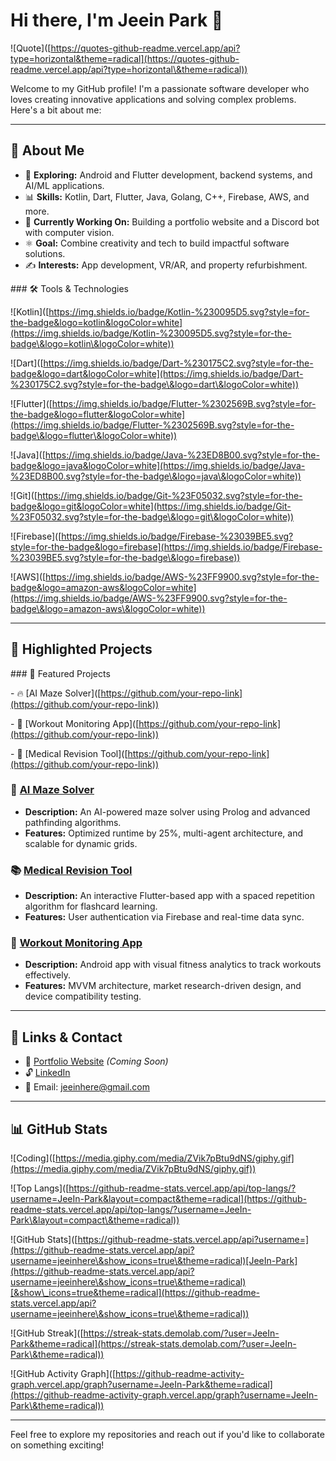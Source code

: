 # Hi there, I'm Jeein Park 👋



![Quote]\([https://quotes-github-readme.vercel.app/api?type=horizontal&theme=radical](https://quotes-github-readme.vercel.app/api?type=horizontal\&theme=radical))



Welcome to my GitHub profile! I'm a passionate software developer who loves creating innovative applications and solving complex problems. Here's a bit about me:

---

## 🔧 **About Me**

- 🔎 **Exploring:** Android and Flutter development, backend systems, and AI/ML applications.
- 📊 **Skills:** Kotlin, Dart, Flutter, Java, Golang, C++, Firebase, AWS, and more.
- 🚀 **Currently Working On:** Building a portfolio website and a Discord bot with computer vision.
- ⚛️ **Goal:** Combine creativity and tech to build impactful software solutions.
- ✍️ **Interests:** App development, VR/AR, and property refurbishment.

\### 🛠️ Tools & Technologies

![Kotlin]\([https://img.shields.io/badge/Kotlin-%230095D5.svg?style=for-the-badge&logo=kotlin&logoColor=white](https://img.shields.io/badge/Kotlin-%230095D5.svg?style=for-the-badge\&logo=kotlin\&logoColor=white))

![Dart]\([https://img.shields.io/badge/Dart-%230175C2.svg?style=for-the-badge&logo=dart&logoColor=white](https://img.shields.io/badge/Dart-%230175C2.svg?style=for-the-badge\&logo=dart\&logoColor=white))

![Flutter]\([https://img.shields.io/badge/Flutter-%2302569B.svg?style=for-the-badge&logo=flutter&logoColor=white](https://img.shields.io/badge/Flutter-%2302569B.svg?style=for-the-badge\&logo=flutter\&logoColor=white))

![Java]\([https://img.shields.io/badge/Java-%23ED8B00.svg?style=for-the-badge&logo=java&logoColor=white](https://img.shields.io/badge/Java-%23ED8B00.svg?style=for-the-badge\&logo=java\&logoColor=white))

![Git]\([https://img.shields.io/badge/Git-%23F05032.svg?style=for-the-badge&logo=git&logoColor=white](https://img.shields.io/badge/Git-%23F05032.svg?style=for-the-badge\&logo=git\&logoColor=white))

![Firebase]\([https://img.shields.io/badge/Firebase-%23039BE5.svg?style=for-the-badge&logo=firebase](https://img.shields.io/badge/Firebase-%23039BE5.svg?style=for-the-badge\&logo=firebase))

![AWS]\([https://img.shields.io/badge/AWS-%23FF9900.svg?style=for-the-badge&logo=amazon-aws&logoColor=white](https://img.shields.io/badge/AWS-%23FF9900.svg?style=for-the-badge\&logo=amazon-aws\&logoColor=white))



---





## 🌟 **Highlighted Projects**

\### 🌟 Featured Projects

\- 🔥 [AI Maze Solver]\([https://github.com/your-repo-link](https://github.com/your-repo-link))

\- 📱 [Workout Monitoring App]\([https://github.com/your-repo-link](https://github.com/your-repo-link))

\- 🧠 [Medical Revision Tool]\([https://github.com/your-repo-link](https://github.com/your-repo-link))



### 🏦 [AI Maze Solver](https://github.com/your-repo-link)

- **Description:** An AI-powered maze solver using Prolog and advanced pathfinding algorithms.
- **Features:** Optimized runtime by 25%, multi-agent architecture, and scalable for dynamic grids.

### 📚 [Medical Revision Tool](https://github.com/your-repo-link)

- **Description:** An interactive Flutter-based app with a spaced repetition algorithm for flashcard learning.
- **Features:** User authentication via Firebase and real-time data sync.

### 🏢 [Workout Monitoring App](https://github.com/your-repo-link)

- **Description:** Android app with visual fitness analytics to track workouts effectively.
- **Features:** MVVM architecture, market research-driven design, and device compatibility testing.

---

## 🔗 **Links & Contact**

- 🔗 [Portfolio Website](#) *(Coming Soon)*
- 🔓 [LinkedIn](https://linkedin.com/in/jeeinhere)
- 📧 Email: [jeeinhere@gmail.com](mailto\:jeeinhere@gmail.com)

---

## 📊 **GitHub Stats**



![Coding]\([https://media.giphy.com/media/ZVik7pBtu9dNS/giphy.gif](https://media.giphy.com/media/ZVik7pBtu9dNS/giphy.gif))



![Top Langs]\([https://github-readme-stats.vercel.app/api/top-langs/?username=JeeIn-Park&layout=compact&theme=radical](https://github-readme-stats.vercel.app/api/top-langs/?username=JeeIn-Park\&layout=compact\&theme=radical))



![GitHub Stats]\([https://github-readme-stats.vercel.app/api?username=](https://github-readme-stats.vercel.app/api?username=jeeinhere\&show_icons=true\&theme=radical)[JeeIn-Park](https://github-readme-stats.vercel.app/api?username=jeeinhere\&show_icons=true\&theme=radical)[&show\_icons=true&theme=radical](https://github-readme-stats.vercel.app/api?username=jeeinhere\&show_icons=true\&theme=radical))



![GitHub Streak]\([https://streak-stats.demolab.com/?user=JeeIn-Park&theme=radical](https://streak-stats.demolab.com/?user=JeeIn-Park\&theme=radical))



![GitHub Activity Graph]\([https://github-readme-activity-graph.vercel.app/graph?username=JeeIn-Park&theme=radical](https://github-readme-activity-graph.vercel.app/graph?username=JeeIn-Park\&theme=radical))



---

Feel free to explore my repositories and reach out if you'd like to collaborate on something exciting!




<!--
**JeeIn-Park/JeeIn-Park** is a ✨ _special_ ✨ repository because its `README.md` (this file) appears on your GitHub profile.

Here are some ideas to get you started:

- 🔭 I’m currently working on ...
- 🌱 I’m currently learning ...
- 👯 I’m looking to collaborate on ...
- 🤔 I’m looking for help with ...
- 💬 Ask me about ...
- 📫 How to reach me: ...
- 😄 Pronouns: ...
- ⚡ Fun fact: ...
-->

